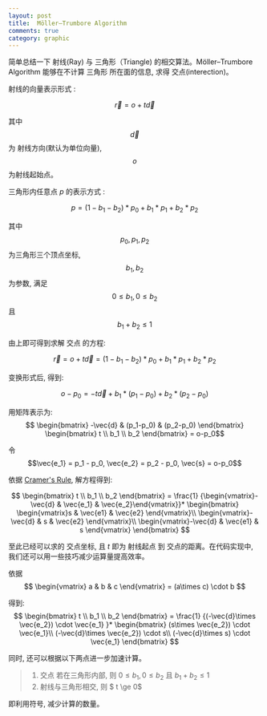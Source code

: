 ```yaml
---
layout: post
title:  Möller–Trumbore Algorithm
comments: true
category: graphic
---
```


简单总结一下 射线(Ray) 与 三角形（Triangle) 的相交算法。Möller–Trumbore Algorithm 能够在不计算 三角形 所在面的信息, 求得 交点(interection)。

射线的向量表示形式 :

$$	\vec{r} = o + t\vec{d}$$

其中 $$\vec{d}$$ 为 射线方向(默认为单位向量), $$o$$ 为射线起始点。

三角形内任意点 $p$ 的表示方式 :

$$ p = (1-b_1-b_2)*p_0 + b_1 * p_1 + b_2 * p_2$$ 

其中 $$p_0, p_1, p_2$$ 为三角形三个顶点坐标, $$b_1, b_2$$ 为参数, 满足 $$0 \le b_1, 0 \le b_2$$ 且 $$b_1 + b_2 \le 1$$

由上即可得到求解 交点 的方程:

$$ \vec{r} = o + t\vec{d} =  (1-b_1-b_2)*p_0 + b_1 * p_1 + b_2 * p_2 $$ 

变换形式后, 得到:

$$ o - p_0 =  -t\vec{d} + b_1 * (p_1 - p_0) + b_2 * (p_2-p_0) $$ 

用矩阵表示为:
$$
\begin{bmatrix}
-\vec{d} & (p_1-p_0) & (p_2-p_0)
\end{bmatrix}
\begin{bmatrix}
t \\ b_1 \\ b_2
\end{bmatrix} = o-p_0$$

令 $$\vec{e_1} = p_1 - p_0, \vec{e_2} = p_2 - p_0, \vec{s} = o-p_0$$

依据 [Cramer's Rule](https://en.wikipedia.org/wiki/Cramer%27s_rule), 解方程得到:

$$
\begin{bmatrix}
t \\ b_1 \\ b_2
\end{bmatrix} = 
\frac{1}
{\begin{vmatrix}-\vec{d} & \vec{e_1} & \vec{e_2}\end{vmatrix}}*
\begin{bmatrix}
\begin{vmatrix}s & \vec{e1} & \vec{e2} \end{vmatrix}\\
\begin{vmatrix}-\vec{d} & s & \vec{e2} \end{vmatrix}\\
\begin{vmatrix}-\vec{d} & \vec{e1} & s \end{vmatrix}
\end{bmatrix}
$$

至此已经可以求的 交点坐标, 且 $t$ 即为 射线起点 到 交点的距离。在代码实现中, 我们还可以用一些技巧减少运算量提高效率。

依据
$$
\begin{vmatrix}
a & b & c
\end{vmatrix} = (a\times c) \cdot b
$$

得到:
$$
\begin{bmatrix}
t \\ b_1 \\ b_2
\end{bmatrix} = 
\frac{1}
{(-\vec{d}\times \vec{e_2}) \cdot \vec{e_1} }*
\begin{bmatrix}
(s\times \vec{e_2}) \cdot \vec{e_1}\\
(-\vec{d}\times \vec{e_2}) \cdot s\\
(-\vec{d}\times s) \cdot \vec{e_1}
\end{bmatrix}
$$

同时, 还可以根据以下两点进一步加速计算。

> 1. 交点 若在三角形内部, 则 $0 \le b_1, 0 \le b_2$ 且 $b_1 + b_2 \le 1$
> 2. 射线与三角形相交, 则 $ t \ge 0$

即利用符号, 减少计算的数量。






